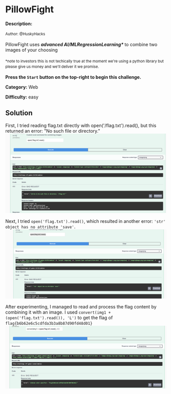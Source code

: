 # PillowFight

**Description:**

<small>Author: @HuskyHacks</small><br><br>PillowFight uses <i><b>advanced AI/MLRegressionLearning* </i></b> to combine two images of your choosing <br><br>
<small> *note to investors this is not techically true at the moment we're using a python library but please give us money and we'll deliver it we promise. </small> <br><br> <b>Press the <code>Start</code> button on the top-right to begin this challenge.</b>


**Category:** Web

**Difficulty:** easy

## Solution

First, I tried reading flag.txt directly with open('/flag.txt').read(), but this returned an error: "No such file or directory."
![alt text](image.png)  


Next, I tried `open('flag.txt').read()`, which resulted in another error: `'str' object has no attribute 'save'`.  
![alt text](image-1.png)


After experimenting, I managed to read and process the flag content by combining it with an image. I used `convert(img1 + (open('flag.txt').read()), 'L')` to get the flag of `flag{b6b62e6c5cdfda3b3a8b87d90fd48d01}`  
![alt text](image-2.png)
